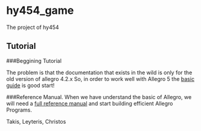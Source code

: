 hy454_game
==========

The project of hy454 

## Tutorial 
###Beggining Tutorial

The problem is that the documentation that exists in the wild is only for the old version of allegro 4.2.x
So, in order to work well with Allegro 5 the [basic guide](http://wiki.allegro.cc/index.php?title=Allegro_5) is good start!

###Reference Manual.
When we have understand the basic of Allegro, we will need a [full reference manual](http://alleg.strangesoft.net/docs/refman.pdf)
and start building efficient Allegro Programs.

Takis, Leyteris, Christos